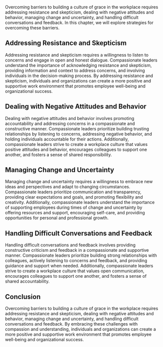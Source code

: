 
Overcoming barriers to building a culture of grace in the workplace requires addressing resistance and skepticism, dealing with negative attitudes and behavior, managing change and uncertainty, and handling difficult conversations and feedback. In this chapter, we will explore strategies for overcoming these barriers.

Addressing Resistance and Skepticism
------------------------------------

Addressing resistance and skepticism requires a willingness to listen to concerns and engage in open and honest dialogue. Compassionate leaders understand the importance of acknowledging resistance and skepticism, providing information and context to address concerns, and involving individuals in the decision-making process. By addressing resistance and skepticism, individuals and organizations can create a more positive and supportive work environment that promotes employee well-being and organizational success.

Dealing with Negative Attitudes and Behavior
--------------------------------------------

Dealing with negative attitudes and behavior involves promoting accountability and addressing concerns in a compassionate and constructive manner. Compassionate leaders prioritize building trusting relationships by listening to concerns, addressing negative behavior, and holding individuals accountable for their actions. Additionally, compassionate leaders strive to create a workplace culture that values positive attitudes and behavior, encourages colleagues to support one another, and fosters a sense of shared responsibility.

Managing Change and Uncertainty
-------------------------------

Managing change and uncertainty requires a willingness to embrace new ideas and perspectives and adapt to changing circumstances. Compassionate leaders prioritize communication and transparency, providing clear expectations and goals, and promoting flexibility and creativity. Additionally, compassionate leaders understand the importance of supporting employees during times of change and uncertainty by offering resources and support, encouraging self-care, and providing opportunities for personal and professional growth.

Handling Difficult Conversations and Feedback
---------------------------------------------

Handling difficult conversations and feedback involves providing constructive criticism and feedback in a compassionate and supportive manner. Compassionate leaders prioritize building strong relationships with colleagues, actively listening to concerns and feedback, and providing guidance and support when needed. Additionally, compassionate leaders strive to create a workplace culture that values open communication, encourages colleagues to support one another, and fosters a sense of shared accountability.

Conclusion
----------

Overcoming barriers to building a culture of grace in the workplace requires addressing resistance and skepticism, dealing with negative attitudes and behavior, managing change and uncertainty, and handling difficult conversations and feedback. By embracing these challenges with compassion and understanding, individuals and organizations can create a more positive and supportive work environment that promotes employee well-being and organizational success.
